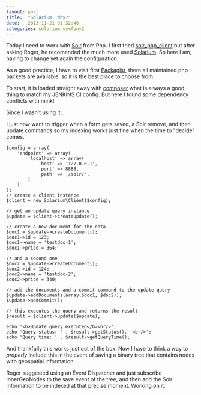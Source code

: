 ```yaml
---
layout: post
title:  "Solarium. Why?"
date:   2013-11-21 01:32:40
categories: solarium symfony2
---
```



Today I need to work with [Solr][solr] from Php. I first tried [solr_php_client][solr_php] but after asking Roger, he recomended the much more used [Solarium][solarium]. So here I am, having to change yet again the configuration.

As a good practice, I have to visit first [Packagist][packagist], there all maintained php packets are available, so it is the best place to choose from.

To start, it is loaded straight away with [composer][composer] what is always a good thing to match my JENKINS CI config. But here I found some dependency conflicts with mink!

Since I wasn't using it..

I just now want to trigger when a form gets saved, a Solr remove, and then update commands so my indexing works just fine when the time to "decide" comes.

    $config = array(
        'endpoint' => array(
            'localhost' => array(
                'host' => '127.0.0.1',
                'port' => 8888,
                'path' => '/solr/',
            )
        )
    );
    // create a client instance
    $client = new Solarium\Client($config);

    // get an update query instance
    $update = $client->createUpdate();

    // create a new document for the data
    $doc1 = $update->createDocument();
    $doc1->id = 123;
    $doc1->name = 'testdoc-1';
    $doc1->price = 364;

    // and a second one
    $doc2 = $update->createDocument();
    $doc2->id = 124;
    $doc2->name = 'testdoc-2';
    $doc2->price = 340;

    // add the documents and a commit command to the update query
    $update->addDocuments(array($doc1, $doc2));
    $update->addCommit();

    // this executes the query and returns the result
    $result = $client->update($update);

    echo '<b>Update query executed</b><br/>';
    echo 'Query status: ' . $result->getStatus(). '<br/>';
    echo 'Query time: ' . $result->getQueryTime();

And thankfully this works just out of the box. Now I have to think a way to _properly_ include this in the event of saving a binary tree that contains nodes with geospatial information.

Roger suggested using an Event Dispatcher and just subscribe InnerGeoNodes to the save event of the tree, and then add the Solr information to be indexed at that precise moment. Working on it.

[solr]:https://lucene.apache.org/solr/
[solr_php]:http://www.php.net/manual/en/book.solr.php
[solarium]:http://www.solarium-project.org/
[composer]:https://getcomposer.org/
[packagist]:https://packagist.org/
